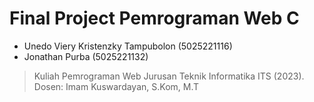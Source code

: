# Final Project Pemrograman Web C

- Unedo Viery Kristenzky Tampubolon (5025221116)
- Jonathan Purba (5025221132)

> Kuliah Pemrograman Web Jurusan Teknik Informatika ITS (2023). Dosen: Imam Kuswardayan,
S.Kom, M.T
